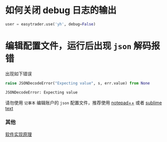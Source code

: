 
# 如何关闭 debug 日志的输出

```python
user = easytrader.use('yh', debug=False)

```


# 编辑配置文件，运行后出现 `json` 解码报错


出现如下错误

```python
raise JSONDecodeError("Expecting value", s, err.value) from None

JSONDecodeError: Expecting value
```

请勿使用 `记事本` 编辑账户的 `json` 配置文件，推荐使用 [notepad++](https://notepad-plus-plus.org/zh/) 或者 [sublime text](http://www.sublimetext.com/)

### 其他

[软件实现原理](http://www.jisilu.cn/question/42707)
